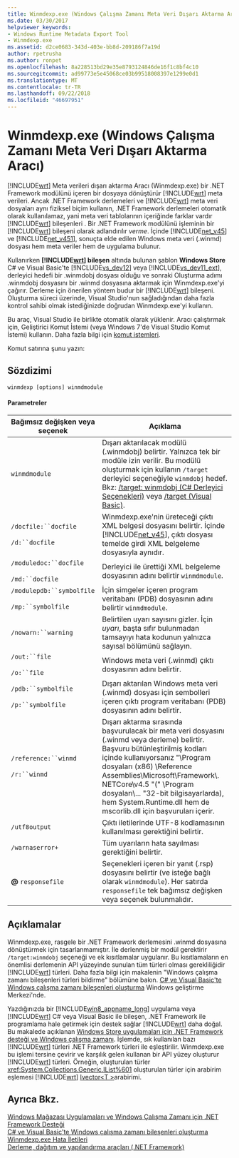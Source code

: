 ```yaml
---
title: Winmdexp.exe (Windows Çalışma Zamanı Meta Veri Dışarı Aktarma Aracı)
ms.date: 03/30/2017
helpviewer_keywords:
- Windows Runtime Metadata Export Tool
- Winmdexp.exe
ms.assetid: d2ce0683-343d-403e-bb8d-209186f7a19d
author: rpetrusha
ms.author: ronpet
ms.openlocfilehash: 8a228513bd29e35e8793124846de16f1c8bf4c10
ms.sourcegitcommit: ad99773e5e45068ce03b99518008397e1299e0d1
ms.translationtype: MT
ms.contentlocale: tr-TR
ms.lasthandoff: 09/22/2018
ms.locfileid: "46697951"
---
```

# <a name="winmdexpexe-windows-runtime-metadata-export-tool"></a>Winmdexp.exe (Windows Çalışma Zamanı Meta Veri Dışarı Aktarma Aracı)
[!INCLUDE[wrt](../../../includes/wrt-md.md)] Meta verileri dışarı aktarma Aracı (Winmdexp.exe) bir .NET Framework modülünü içeren bir dosyaya dönüştürür [!INCLUDE[wrt](../../../includes/wrt-md.md)] meta verileri. Ancak .NET Framework derlemeleri ve [!INCLUDE[wrt](../../../includes/wrt-md.md)] meta veri dosyaları aynı fiziksel biçim kullanın, .NET Framework derlemeleri otomatik olarak kullanılamaz, yani meta veri tablolarının içeriğinde farklar vardır [!INCLUDE[wrt](../../../includes/wrt-md.md)] bileşenleri . Bir .NET Framework modülünü işleminin bir [!INCLUDE[wrt](../../../includes/wrt-md.md)] bileşeni olarak adlandırılır *verme*. İçinde [!INCLUDE[net_v45](../../../includes/net-v45-md.md)] ve [!INCLUDE[net_v451](../../../includes/net-v451-md.md)], sonuçta elde edilen Windows meta veri (.winmd) dosyası hem meta veriler hem de uygulama bulunur.  
  
 Kullanırken  **[!INCLUDE[wrt](../../../includes/wrt-md.md)] bileşen** altında bulunan şablon **Windows Store** C# ve Visual Basic'te [!INCLUDE[vs_dev12](../../../includes/vs-dev12-md.md)] veya [!INCLUDE[vs_dev11_ext](../../../includes/vs-dev11-ext-md.md)], derleyici hedefi bir .winmdobj dosyası olduğu ve sonraki Oluşturma adımı .winmdobj dosyasını bir .winmd dosyasına aktarmak için Winmdexp.exe'yi çağırır. Derleme için önerilen yöntem budur bir [!INCLUDE[wrt](../../../includes/wrt-md.md)] bileşeni. Oluşturma süreci üzerinde, Visual Studio'nun sağladığından daha fazla kontrol sahibi olmak istediğinizde doğrudan Winmdexp.exe'yi kullanın.  
  
 Bu araç, Visual Studio ile birlikte otomatik olarak yüklenir. Aracı çalıştırmak için, Geliştirici Komut İstemi (veya Windows 7'de Visual Studio Komut İstemi) kullanın. Daha fazla bilgi için [komut istemleri](../../../docs/framework/tools/developer-command-prompt-for-vs.md).  
  
 Komut satırına şunu yazın:  
  
## <a name="syntax"></a>Sözdizimi  
  
```  
winmdexp [options] winmdmodule  
```  
  
#### <a name="parameters"></a>Parametreler  
  
|Bağımsız değişken veya seçenek|Açıklama|  
|------------------------|-----------------|  
|`winmdmodule`|Dışarı aktarılacak modülü (.winmdobj) belirtir. Yalnızca tek bir modüle izin verilir. Bu modülü oluşturmak için kullanın `/target` derleyici seçeneğiyle `winmdobj` hedef. Bkz: [/target: winmdobj (C# Derleyici Seçenekleri)](~/docs/csharp/language-reference/compiler-options/target-winmdobj-compiler-option.md) veya [/target (Visual Basic)](~/docs/visual-basic/reference/command-line-compiler/target.md).|  
|`/docfile:``docfile`<br /><br /> `/d:``docfile`|Winmdexp.exe'nin üreteceği çıktı XML belgesi dosyasını belirtir. İçinde [!INCLUDE[net_v45](../../../includes/net-v45-md.md)], çıktı dosyası temelde girdi XML belgeleme dosyasıyla aynıdır.|  
|`/moduledoc:``docfile`<br /><br /> `/md:``docfile`|Derleyici ile ürettiği XML belgeleme dosyasının adını belirtir `winmdmodule`.|  
|`/modulepdb:``symbolfile`<br /><br /> `/mp:``symbolfile`|İçin simgeler içeren program veritabanı (PDB) dosyasının adını belirtir `winmdmodule`.|  
|`/nowarn:``warning`|Belirtilen uyarı sayısını gizler. İçin *uyarı*, başta sıfır bulunmadan tamsayıyı hata kodunun yalnızca sayısal bölümünü sağlayın.|  
|`/out:``file`<br /><br /> `/o:``file`|Windows meta veri (.winmd) çıktı dosyasının adını belirtir.|  
|`/pdb:``symbolfile`<br /><br /> `/p:``symbolfile`|Dışarı aktarılan Windows meta veri (.winmd) dosyası için sembolleri içeren çıktı program veritabanı (PDB) dosyasının adını belirtir.|  
|`/reference:``winmd`<br /><br /> `/r:``winmd`|Dışarı aktarma sırasında başvurulacak bir meta veri dosyasını (.winmd veya derleme) belirtir. Başvuru bütünleştirilmiş kodları içinde kullanıyorsanız "\Program dosyaları (x86) \Reference Assemblies\Microsoft\Framework\\. NETCore\v4.5 "(" \Program dosyaları\\... "32-bit bilgisayarlarda), hem System.Runtime.dll hem de mscorlib.dll için başvuruları içerir.|  
|`/utf8output`|Çıktı iletilerinde UTF-8 kodlamasının kullanılması gerektiğini belirtir.|  
|`/warnaserror+`|Tüm uyarıların hata sayılması gerektiğini belirtir.|  
|**@** `responsefile`|Seçenekleri içeren bir yanıt (.rsp) dosyasını belirtir (ve isteğe bağlı olarak `winmdmodule`). Her satırda `responsefile` tek bağımsız değişken veya seçenek bulunmalıdır.|  
  
## <a name="remarks"></a>Açıklamalar  
 Winmdexp.exe, rasgele bir .NET Framework derlemesini .winmd dosyasına dönüştürmek için tasarlanmamıştır. İle derlenmiş bir modül gerektirir `/target:winmdobj` seçeneği ve ek kısıtlamalar uygulanır. Bu kısıtlamaların en önemlisi derlemenin API yüzeyinde sunulan tüm türleri olması gerekliliğidir [!INCLUDE[wrt](../../../includes/wrt-md.md)] türleri. Daha fazla bilgi için makalenin "Windows çalışma zamanı bileşenleri türleri bildirme" bölümüne bakın. [C# ve Visual Basic'te Windows çalışma zamanı bileşenleri oluşturma](https://go.microsoft.com/fwlink/p/?LinkID=238313) Windows geliştirme Merkezi'nde.  
  
 Yazdığınızda bir [!INCLUDE[win8_appname_long](../../../includes/win8-appname-long-md.md)] uygulama veya [!INCLUDE[wrt](../../../includes/wrt-md.md)] C# veya Visual Basic ile bileşen, .NET Framework ile programlama hale getirmek için destek sağlar [!INCLUDE[wrt](../../../includes/wrt-md.md)] daha doğal. Bu makalede açıklanan [Windows Store uygulamaları için .NET Framework desteği ve Windows çalışma zamanı](../../../docs/standard/cross-platform/support-for-windows-store-apps-and-windows-runtime.md). İşlemde, sık kullanılan bazı [!INCLUDE[wrt](../../../includes/wrt-md.md)] türleri .NET Framework türleri ile eşleştirilir. Winmdexp.exe bu işlemi tersine çevirir ve karşılık gelen kullanan bir API yüzey oluşturur [!INCLUDE[wrt](../../../includes/wrt-md.md)] türleri. Örneğin, oluşturulan türler <xref:System.Collections.Generic.IList%601> oluşturulan türler için arabirim eşlemesi [!INCLUDE[wrt](../../../includes/wrt-md.md)] [Ivector\<T >](https://go.microsoft.com/fwlink/p/?LinkId=251132)arabirimi.  
  
## <a name="see-also"></a>Ayrıca Bkz.  
 [Windows Mağazası Uygulamaları ve Windows Çalışma Zamanı için .NET Framework Desteği](../../../docs/standard/cross-platform/support-for-windows-store-apps-and-windows-runtime.md)  
 [C# ve Visual Basic'te Windows çalışma zamanı bileşenleri oluşturma](https://go.microsoft.com/fwlink/p/?LinkID=238313)  
 [Winmdexp.exe Hata İletileri](../../../docs/framework/tools/winmdexp-exe-error-messages.md)  
 [Derleme, dağıtım ve yapılandırma araçları (.NET Framework)](https://msdn.microsoft.com/library/b8c921be-6012-4181-b8d4-ab15813fc9a7)
